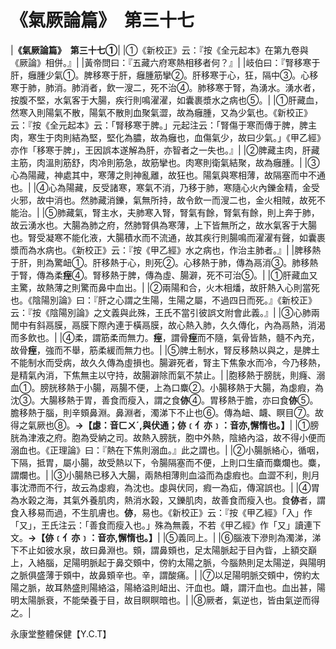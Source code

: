 # 《氣厥論篇》　第三十七

|**《氣厥論篇》　第三十七①**|
|①《新校正》云：『按《全元起本》在第九卷與《厥論》相併。』|
|黃帝問曰：『五藏六府寒熱相移者何？』|
|岐伯曰：『腎移寒于肝，癰腫少氣①。脾移寒于肝，癰腫筋攣②。肝移寒于心，狂，隔中③。心移寒于肺，肺消。肺消者，飲一溲二，死不治④。肺移寒于腎，為湧水。湧水者，按腹不堅，水氣客于大腸，疾行則鳴濯濯，如囊裹漿水之病也⑤。|
|①肝藏血，然寒入則陽氣不散，陽氣不散則血聚氣澀，故為癰腫，又為少氣也。《新校正》云：『按《全元起本》云：「腎移寒于脾。」元起注云：「腎傷于寒而傳于脾，脾主肉，寒生于肉則結為堅，堅化為膿，故為癰也，血傷氣少，故曰少氣。」《甲乙經》亦作「移寒于脾」，王因誤本遂解為肝，亦智者之一失也。』|
|②脾藏主肉，肝藏主筋，肉溫則筋舒，肉冷則筋急，故筋攣也。肉寒則衛氣結聚，故為癰腫。|
|③心為陽藏，神處其中，寒薄之則神亂離，故狂也。陽氣與寒相薄，故隔塞而中不通也。|
|④心為陽藏，反受諸寒，寒氣不消，乃移于肺，寒隨心火內鑠金精，金受火邪，故中消也。然肺藏消鑠，氣無所持，故令飲一而溲二也，金火相賊，故死不能治。|
|⑤肺藏氣，腎主水，夫肺寒入腎，腎氣有餘，腎氣有餘，則上奔于肺，故云湧水也。大腸為肺之府，然肺腎俱為寒薄，上下皆無所之，故水氣客于大腸也。腎受凝寒不能化液，大腸積水而不流通，故其疾行則腸鳴而濯濯有聲，如囊裹漿而為水病也。《新校正》云：『按《甲乙經》水之病也，作治主肺者。』|
|脾移熱于肝，則為驚衄①。肝移熱于心，則死②。心移熱于肺，傳為鬲消③。肺移熱于腎，傳為柔**痓**④。腎移熱于脾，傳為虛、腸澼，死不可治⑤。|
|①肝藏血又主驚，故熱薄之則驚而鼻中血出。|
|②兩陽和合，火木相燔，故肝熱入心則當死也。《陰陽別論》曰：『肝之心謂之生陽，生陽之屬，不過四日而死。』《新校正》云：『按《陰陽別論》之文義與此殊，王氏不當引彼誤文附會此義。』|
|③心肺兩閒中有斜鬲膜，鬲膜下際內連于橫鬲膜，故心熱入肺，久久傳化，內為鬲熱，消渴而多飲也。|
|④柔，謂筋柔而無力。**痓**，謂骨**痓**而不隨，氣骨皆熱，髓不內充，故骨**痓**，強而不舉，筋柔緩而無力也。|
|⑤脾土制水，腎反移熱以與之，是脾土不能制水而受病，故久久傳為虛損也。腸澼死者，腎主下焦象水而冷，今乃移熱，是精氣內消，下焦無主以守持，故腸澼除而氣不禁止。|
|胞移熱于膀胱，則癃、溺血①。膀胱移熱于小腸，鬲腸不便，上為口麋②。小腸移熱于大腸，為虙瘕，為沈③。大腸移熱于胃，善食而瘦入，謂之食**㑊**④。胃移熱于膽，亦曰食**㑊**⑤。膽移熱于腦，則辛頞鼻淵。鼻淵者，濁涕下不止也⑥。傳為衄、衊、瞑目⑦。故得之氣厥也⑧。**→【虙：音ㄈㄨˊ,與伏通；㑊﹝亻亦﹞：音亦,懈惰也。】**|
|①膀胱為津液之府。胞為受納之司。故熱入膀胱，胞中外熱，陰絡內溢，故不得小便而溺血也。《正理論》曰：『熱在下焦則溺血。』此之謂也。|
|②小腸脈絡心，循咽，下隔，抵胃，屬小腸，故受熱以下，令腸隔塞而不便，上則口生瘡而麋爛也。麋，謂爛也。|
|③小腸熱已移入大腸，兩熱相薄則血溢而為虙瘕也。血澀不利，則月事沈滯而不行，故云為虙瘕，為沈也。虙與伏同，瘕一為疝，傳瀉誤也。|
|④胃為水榖之海，其氣外養肌肉，熱消水榖，又鑠肌肉，故善食而瘦入也。食**㑊**者，謂食入移易而過，不生肌膚也。**㑊**，易也。《新校正》云：『按《甲乙經》「入」作「又」，王氏注云：「善食而瘦入也。」殊為無義，不若《甲乙經》作「又」讀連下文。**→【㑊﹝亻亦﹞：音亦,懈惰也。】**|
|⑤義同上。|
|⑥腦液下滲則為濁涕，涕下不止如彼水泉，故曰鼻淵也。頞，謂鼻頞也，足太陽脈起于目內眥，上額交巔上，入絡腦，足陽明脈起于鼻交頞中，傍約太陽之脈，今腦熱則足太陽逆，與陽明之脈俱盛薄于頞中，故鼻頞辛也。辛，謂酸痛。|
|⑦以足陽明脈交頞中，傍約太陽之脈，故耳熱盛則陽絡溢，陽絡溢則衄出、汗血也。衊，謂汗血也。血出甚，陽明太陽脈衰，不能榮養于目，故目瞑瞑暗也。|
|⑧厥者，氣逆也，皆由氣逆而得之。|


永康堂整體保健【Y.C.T】



